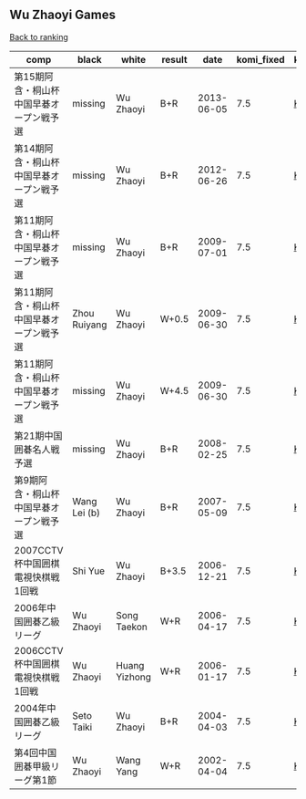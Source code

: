 ## Wu Zhaoyi Games

[Back to ranking](index.md)




| **comp** | **black** | **white** | **result** | **date** | **komi_fixed** | **kifu** | 
| --- | --- | --- | --- | --- | --- | --- |
| 第15期阿含・桐山杯中国早碁オープン戦予選 | missing | Wu Zhaoyi | B+R | 2013-06-05 | 7.5 | [Kifu](https://kifudepot.net/kifucontents.php?id=wGcAr6PnnIxuzhU7tzaFwQ%3D%3D) | 
| 第14期阿含・桐山杯中国早碁オープン戦予選 | missing | Wu Zhaoyi | B+R | 2012-06-26 | 7.5 | [Kifu](https://kifudepot.net/kifucontents.php?id=SJWxhpoEwljd7R3Xu0h6Pw%3D%3D) | 
| 第11期阿含・桐山杯中国早碁オープン戦予選 | missing | Wu Zhaoyi | B+R | 2009-07-01 | 7.5 | [Kifu](https://kifudepot.net/kifucontents.php?id=UIbURHM6O7rGpId3dxDBEA%3D%3D) | 
| 第11期阿含・桐山杯中国早碁オープン戦予選 | Zhou Ruiyang | Wu Zhaoyi | W+0.5 | 2009-06-30 | 7.5 | [Kifu](https://kifudepot.net/kifucontents.php?id=rxyG7Xl9SC6Fni4dDEwifQ%3D%3D) | 
| 第11期阿含・桐山杯中国早碁オープン戦予選 | missing | Wu Zhaoyi | W+4.5 | 2009-06-30 | 7.5 | [Kifu](https://kifudepot.net/kifucontents.php?id=rtfLwpT1g3eclrwH9ahEmA%3D%3D) | 
| 第21期中国囲碁名人戦予選 | missing | Wu Zhaoyi | B+R | 2008-02-25 | 7.5 | [Kifu](https://kifudepot.net/kifucontents.php?id=CQWWYm7FSVuT8BmODEEvcA%3D%3D) | 
| 第9期阿含・桐山杯中国早碁オープン戦予選 | Wang Lei (b) | Wu Zhaoyi | B+R | 2007-05-09 | 7.5 | [Kifu](https://kifudepot.net/kifucontents.php?id=p6MZPl2SAlWGSqF6OleivA%3D%3D) | 
| 2007CCTV杯中国囲棋電視快棋戦1回戦 | Shi Yue | Wu Zhaoyi | B+3.5 | 2006-12-21 | 7.5 | [Kifu](https://kifudepot.net/kifucontents.php?id=muLy15FnMdlraYS%2Ff18how%3D%3D) | 
| 2006年中国囲碁乙級リーグ | Wu Zhaoyi | Song Taekon | W+R | 2006-04-17 | 7.5 | [Kifu](https://kifudepot.net/kifucontents.php?id=60XmC6v39ID%2B3rjTySB2ig%3D%3D) | 
| 2006CCTV杯中国囲棋電視快棋戦1回戦 | Wu Zhaoyi | Huang Yizhong | W+R | 2006-01-17 | 7.5 | [Kifu](https://kifudepot.net/kifucontents.php?id=%2BeKvSpRicDWgXZi0oJBBdA%3D%3D) | 
| 2004年中国囲碁乙級リーグ | Seto Taiki | Wu Zhaoyi | B+R | 2004-04-03 | 7.5 | [Kifu](https://kifudepot.net/kifucontents.php?id=rpxYtDYOKWdG2QljJZ735A%3D%3D) | 
| 第4回中国囲碁甲級リーグ第1節 | Wu Zhaoyi | Wang Yang | W+R | 2002-04-04 | 7.5 | [Kifu](https://kifudepot.net/kifucontents.php?id=boQVjqAHg8K6zImypTf9ZQ%3D%3D) |




